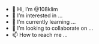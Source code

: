- 👋 Hi, I’m @108klim
- 👀 I’m interested in ...
- 🌱 I’m currently learning ...
- 💞️ I’m looking to collaborate on ...
- 📫 How to reach me ...

<!---
108klim/108klim is a ✨ special ✨ repository because its `README.md` (this file) appears on your GitHub profile.
You can click the Preview link to take a look at your changes.
--->
